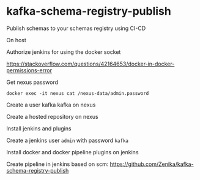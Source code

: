 # kafka-schema-registry-publish
Publish schemas to your schemas registry using CI-CD

On host

Authorize jenkins for using the docker socket

https://stackoverflow.com/questions/42164653/docker-in-docker-permissions-error

Get nexus password
```shell
docker exec -it nexus cat /nexus-data/admin.password
```

Create a user kafka kafka on nexus

Create a hosted repository on nexus

Install jenkins and plugins

Create a jenkins user `admin` with password `kafka`

Install docker and docker pipeline plugins on jenkins

Create pipeline in jenkins based on scm:
https://github.com/Zenika/kafka-schema-registry-publish


